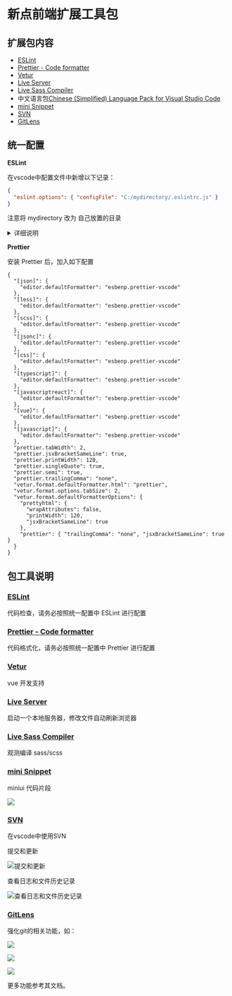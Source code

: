 # 新点前端扩展工具包

## 扩展包内容

- [ESLint](https://marketplace.visualstudio.com/items?itemName=dbaeumer.vscode-eslint)
- [Prettier - Code formatter](https://marketplace.visualstudio.com/items?itemName=esbenp.prettier-vscode)
- [Vetur](https://marketplace.visualstudio.com/items?itemName=octref.vetur)
- [Live Server](https://marketplace.visualstudio.com/items?itemName=ritwickdey.LiveServer)
- [Live Sass Compiler](https://marketplace.visualstudio.com/items?itemName=ritwickdey.live-sass)
- 中文语言包[Chinese (Simplified) Language Pack for Visual Studio Code](https://marketplace.visualstudio.com/items?itemName=MS-CEINTL.vscode-language-pack-zh-hans)
- [mini Snippet](https://marketplace.visualstudio.com/items?itemName=littleSean.minisnippet)
- [SVN](https://marketplace.visualstudio.com/items?itemName=johnstoncode.svn-scm)
- [GitLens](https://marketplace.visualstudio.com/items?itemName=eamodio.gitlens)

## 统一配置

**ESLint**

在vscode中配置文件中新增以下记录：

```json
{
  "eslint.options": { "configFile": "C:/mydirectory/.eslintrc.js" }
}
```

注意将 mydirectory 改为 自己放置的目录

<details>
    <summary>详细说明</summary>

eslint 安装

使用如下命令全局安装 eslint

```sh
npm install -g eslint --registry=https://registry.npm.taobao.org/
```

> 需要已经安装nodejs，未安装请前往 [https://nodejs.org/zh-cn/](https://nodejs.org/zh-cn/)下载安装

使用此配置

**方式一：** 单个项目使用

直接将此配置文件拷贝到项目根目录下即可

**方式二：** 全部项目使用

在vscode中配置文件中新增以下记录：

```json
{
  "eslint.options": { "configFile": "C:/mydirectory/.eslintrc.js" }
}
```

注意将 mydirectory 改为 自己放置的目录

操作步骤如下：

![](images/2021-02-03-14-48-05.png)

![](images/2021-02-03-14-48-16.png)

![](images/2021-02-03-14-48-24.png)

</details>

**Prettier**

安装 Prettier 后，加入如下配置

```jsonc
{
  "[json]": {
    "editor.defaultFormatter": "esbenp.prettier-vscode"
  },
  "[less]": {
    "editor.defaultFormatter": "esbenp.prettier-vscode"
  },
  "[scss]": {
    "editor.defaultFormatter": "esbenp.prettier-vscode"
  },
  "[jsonc]": {
    "editor.defaultFormatter": "esbenp.prettier-vscode"
  },
  "[css]": {
    "editor.defaultFormatter": "esbenp.prettier-vscode"
  },
  "[typescript]": {
    "editor.defaultFormatter": "esbenp.prettier-vscode"
  },
  "[javascriptreact]": {
    "editor.defaultFormatter": "esbenp.prettier-vscode"
  },
  "[vue]": {
    "editor.defaultFormatter": "esbenp.prettier-vscode"
  },
  "[javascript]": {
    "editor.defaultFormatter": "esbenp.prettier-vscode"
  },
  "prettier.tabWidth": 2,
  "prettier.jsxBracketSameLine": true,
  "prettier.printWidth": 120,
  "prettier.singleQuote": true,
  "prettier.semi": true,
  "prettier.trailingComma": "none",
  "vetur.format.defaultFormatter.html": "prettier",
  "vetur.format.options.tabSize": 2,
  "vetur.format.defaultFormatterOptions": {
    "prettyhtml": {
      "wrapAttributes": false,
      "printWidth": 120,
      "jsxBracketSameLine": true
    },
    "prettier": { "trailingComma": "none", "jsxBracketSameLine": true }
  }
}
```

## 包工具说明

### [ESLint](https://marketplace.visualstudio.com/items?itemName=dbaeumer.vscode-eslint)

代码检查，请务必按照统一配置中 ESLint 进行配置

### [Prettier - Code formatter](https://marketplace.visualstudio.com/items?itemName=esbenp.prettier-vscode)

代码格式化，请务必按照统一配置中 Prettier 进行配置

### [Vetur](https://marketplace.visualstudio.com/items?itemName=octref.vetur)

vue 开发支持

### [Live Server](https://marketplace.visualstudio.com/items?itemName=ritwickdey.LiveServer)

启动一个本地服务器，修改文件自动刷新浏览器

### [Live Sass Compiler](https://marketplace.visualstudio.com/items?itemName=ritwickdey.live-sass)

观测编译 sass/scss

### [mini Snippet](https://marketplace.visualstudio.com/items?itemName=littleSean.minisnippet)

miniui 代码片段

![](images/mini-snippet.gif)

### [SVN](https://marketplace.visualstudio.com/items?itemName=johnstoncode.svn-scm)

在vscode中使用SVN

提交和更新

![提交和更新](images/2021-02-25-12-07-03.png)

查看日志和文件历史记录

![查看日志和文件历史记录](images/2021-02-25-12-05-21.png)

### [GitLens](https://marketplace.visualstudio.com/items?itemName=eamodio.gitlens)

强化git的相关功能，如：

![](images/gitlen-1.gif)

![](images/gitlen-2.gif)

![](images/gitlen-3.gif)

更多功能参考其文档。

